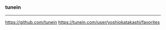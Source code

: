 ### tunein
---
https://github.com/tunein
https://tunein.com/user/yoshiokatakashi/favorites
```
```

```
```

```
```


